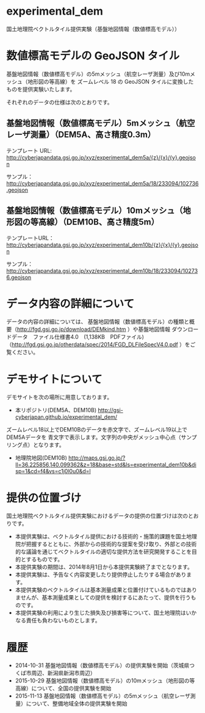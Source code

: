 experimental_dem
================
国土地理院ベクトルタイル提供実験（基盤地図情報（数値標高モデル））
# 数値標高モデルの GeoJSON タイル
基盤地図情報（数値標高モデル）の5mメッシュ（航空レーザ測量）及び10mメッシュ（地形図の等高線）を
ズームレベル 18 の GeoJSON タイルに変換したものを提供実験いたします。

それぞれのデータの仕様は次のとおりです。

## 基盤地図情報（数値標高モデル）5mメッシュ（航空レーザ測量）（DEM5A、高さ精度0.3m）
テンプレート URL: http://cyberjapandata.gsi.go.jp/xyz/experimental_dem5a/{z}/{x}/{y}.geojson

サンプル：http://cyberjapandata.gsi.go.jp/xyz/experimental_dem5a/18/233094/102736.geojson

## 基盤地図情報（数値標高モデル）10mメッシュ（地形図の等高線）（DEM10B、高さ精度5m）
テンプレートURL：http://cyberjapandata.gsi.go.jp/xyz/experimental_dem10b/{z}/{x}/{y}.geojson

サンプル：http://cyberjapandata.gsi.go.jp/xyz/experimental_dem10b/18/233094/102736.geojson

# データ内容の詳細について
データの内容の詳細については、
基盤地図情報（数値標高モデル）の種類と概要（http://fgd.gsi.go.jp/download/DEMkind.htm ）や基盤地図情報 ダウンロードデータ　ファイル仕様書4.0　(1,138KB　PDFファイル)（http://fgd.gsi.go.jp/otherdata/spec/2014/FGD_DLFileSpecV4.0.pdf ）をご覧ください。

# デモサイトについて
デモサイトを次の場所に用意しております。
- 本リポジトリ(DEM5A、DEM10B)
http://gsi-cyberjapan.github.io/experimental_dem/

ズームレベル18以上でDEM10Bのデータを赤文字で、ズームレベル19以上でDEM5Aデータを
青文字で表示します。文字列の中央がメッシュ中心点（サンプリング点）となります。
- 地理院地図(DEM10B)
http://maps.gsi.go.jp/?ll=36.225856,140.099362&z=18&base=std&ls=experimental_dem10b&disp=1&cd=f4&vs=c1j0l0u0&d=l


# 提供の位置づけ
国土地理院ベクトルタイル提供実験におけるデータの提供の位置づけは次のとおりです。
- 本提供実験は、ベクトルタイル提供における技術的・施策的課題を国土地理院が把握するとともに、外部からの技術的な提案を受け取り、外部との技術的な議論を通じてベクトルタイルの適切な提供方法を研究開発することを目的とするものです。
- 本提供実験の期間は、2014年8月1日から本提供実験終了までとなります。
- 本提供実験は、予告なく内容変更したり提供停止したりする場合があります。
- 本提供実験のベクトルタイルは基本測量成果と位置付けているものではありませんが、基本測量成果としての提供を検討するにあたって、提供を行うものです。
- 本提供実験の利用により生じた損失及び損害等について、国土地理院はいかなる責任も負わないものとします。

# 履歴
- 2014-10-31 基盤地図情報（数値標高モデル）の提供実験を開始（茨城県つくば市周辺、新潟県新潟市周辺）
- 2015-10-29 基盤地図情報（数値標高モデル）の10mメッシュ（地形図の等高線）について、全国の提供実験を開始
- 2015-11-13 基盤地図情報（数値標高モデル）の5mメッシュ（航空レーザ測量）について、整備地域全体の提供実験を開始
